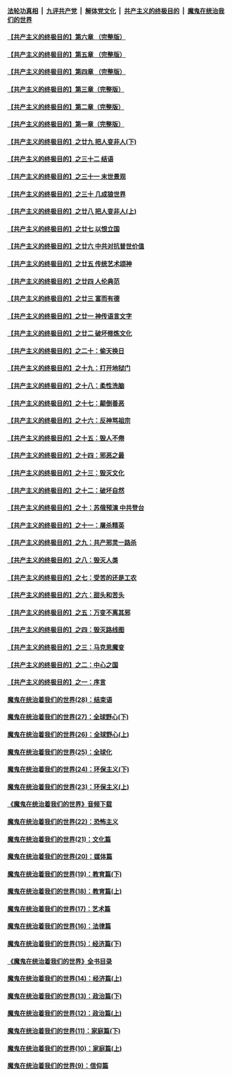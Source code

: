 ####  [法轮功真相](../../../../basic/blob/master/README.md?t=03091114) &nbsp;|&nbsp; [九评共产党](../../../../9ping.md/blob/master/README.md?t=03091114) &nbsp;|&nbsp; [解体党文化](../../../../jtdwh.md/blob/master/README.md?t=03091114)  &nbsp;|&nbsp; [共产主义的终极目的](../../../../gczydzjmd.md/blob/master/README.md?t=03091114) &nbsp;|&nbsp; [魔鬼在统治我们的世界](../../../../mgztzwmdsj.md/blob/master/README.md?t=03091114) 

#### [【共产主义的终极目的】第六章 （完整版）](../pages/nsc422/n11428913.md?t=03091114) 

#### [【共产主义的终极目的】第五章 （完整版）](../pages/nsc422/n11428912.md?t=03091114) 

#### [【共产主义的终极目的】第四章 （完整版）](../pages/nsc422/n11428907.md?t=03091114) 

#### [【共产主义的终极目的】第三章（完整版）](../pages/nsc422/n11428848.md?t=03091114) 

#### [【共产主义的终极目的】第二章（完整版）](../pages/nsc422/n11428831.md?t=03091114) 

#### [【共产主义的终极目的】第一章（完整版）](../pages/nsc422/n11417651.md?t=03091114) 

#### [【共产主义的终极目的】之廿九 把人变非人(下)](../pages/nsc422/n11344140.md?t=03091114) 

#### [【共产主义的终极目的】之三十二 结语](../pages/nsc422/n11360535.md?t=03091114) 

#### [【共产主义的终极目的】之三十一 末世景观](../pages/nsc422/n11351129.md?t=03091114) 

#### [【共产主义的终极目的】之三十 几成狼世界](../pages/nsc422/n11348280.md?t=03091114) 

#### [【共产主义的终极目的】之廿八 把人变非人(上)](../pages/nsc422/n11340492.md?t=03091114) 

#### [【共产主义的终极目的】之廿七 以恨立国](../pages/nsc422/n11336944.md?t=03091114) 

#### [【共产主义的终极目的】之廿六 中共对抗普世价值](../pages/nsc422/n11324785.md?t=03091114) 

#### [【共产主义的终极目的】之廿五 传统艺术颂神](../pages/nsc422/n11296396.md?t=03091114) 

#### [【共产主义的终极目的】之廿四 人伦典范](../pages/nsc422/n11296397.md?t=03091114) 

#### [【共产主义的终极目的】之廿三 富而有德](../pages/nsc422/n11283598.md?t=03091114) 

#### [【共产主义的终极目的】之廿一 神传语言文字](../pages/nsc422/n11263265.md?t=03091114) 

#### [【共产主义的终极目的】之廿二 破坏修炼文化](../pages/nsc422/n11245728.md?t=03091114) 

#### [【共产主义的终极目的】之二十：偷天换日](../pages/nsc422/n11238846.md?t=03091114) 

#### [【共产主义的终极目的】之十九：打开地狱门](../pages/nsc422/n11206376.md?t=03091114) 

#### [【共产主义的终极目的】之十八：柔性洗脑](../pages/nsc422/n11199994.md?t=03091114) 

#### [【共产主义的终极目的】之十七：颠倒善恶](../pages/nsc422/n11179782.md?t=03091114) 

#### [【共产主义的终极目的】之十六：反神骂祖宗](../pages/nsc422/n11166798.md?t=03091114) 

#### [【共产主义的终极目的】之十五：毁人不倦](../pages/nsc422/n11166792.md?t=03091114) 

#### [【共产主义的终极目的】之十四：邪恶之最](../pages/nsc422/n11150249.md?t=03091114) 

#### [【共产主义的终极目的】之十三：毁灭文化](../pages/nsc422/n11135227.md?t=03091114) 

#### [【共产主义的终极目的】之十二：破坏自然](../pages/nsc422/n11135214.md?t=03091114) 

#### [【共产主义的终极目的】之十：苏俄预演 中共登台](../pages/nsc422/n11118424.md?t=03091114) 

#### [【共产主义的终极目的】之十一：屠杀精英](../pages/nsc422/n11118442.md?t=03091114) 

#### [【共产主义的终极目的】之九：共产邪灵一路杀](../pages/nsc422/n11114139.md?t=03091114) 

#### [【共产主义的终极目的】之八：毁灭人类](../pages/nsc422/n11108503.md?t=03091114) 

#### [【共产主义的终极目的】之七：受苦的还是工农](../pages/nsc422/n11101809.md?t=03091114) 

#### [【共产主义的终极目的】之六：甜头和苦头](../pages/nsc422/n11096971.md?t=03091114) 

#### [【共产主义的终极目的】之五：万变不离其邪](../pages/nsc422/n11091285.md?t=03091114) 

#### [【共产主义的终极目的】之四：毁灭路线图](../pages/nsc422/n11086284.md?t=03091114) 

#### [【共产主义的终极目的】之三：马克思魔变](../pages/nsc422/n11061941.md?t=03091114) 

#### [【共产主义的终极目的】之二：中心之国](../pages/nsc422/n11047728.md?t=03091114) 

#### [【共产主义的终极目的】之一：序言](../pages/nsc422/n11086077.md?t=03091114) 

#### [魔鬼在统治着我们的世界(28)：结束语](../pages/nsc422/n10936246.md?t=03091114) 

#### [魔鬼在统治着我们的世界(27)：全球野心(下)](../pages/nsc422/n10928319.md?t=03091114) 

#### [魔鬼在统治着我们的世界(26)：全球野心(上)](../pages/nsc422/n10900318.md?t=03091114) 

#### [魔鬼在统治着我们的世界(25)：全球化](../pages/nsc422/n10788205.md?t=03091114) 

#### [魔鬼在统治着我们的世界(24)：环保主义(下)](../pages/nsc422/n10695307.md?t=03091114) 

#### [魔鬼在统治着我们的世界(23)：环保主义(上)](../pages/nsc422/n10688613.md?t=03091114) 

#### [《魔鬼在统治着我们的世界》音频下载](../pages/nsc422/n10635553.md?t=03091114) 

#### [魔鬼在统治着我们的世界(22)：恐怖主义](../pages/nsc422/n10614727.md?t=03091114) 

#### [魔鬼在统治着我们的世界(21)：文化篇](../pages/nsc422/n10597706.md?t=03091114) 

#### [魔鬼在统治着我们的世界(20)：媒体篇](../pages/nsc422/n10586579.md?t=03091114) 

#### [魔鬼在统治着我们的世界(19)：教育篇(下)](../pages/nsc422/n10564808.md?t=03091114) 

#### [魔鬼在统治着我们的世界(18)：教育篇(上)](../pages/nsc422/n10526970.md?t=03091114) 

#### [魔鬼在统治着我们的世界(17)：艺术篇](../pages/nsc422/n10499093.md?t=03091114) 

#### [魔鬼在统治着我们的世界(16)：法律篇](../pages/nsc422/n10485969.md?t=03091114) 

#### [魔鬼在统治着我们的世界(15)：经济篇(下)](../pages/nsc422/n10469975.md?t=03091114) 

#### [《魔鬼在统治着我们的世界》全书目录](../pages/nsc422/n10464261.md?t=03091114) 

#### [魔鬼在统治着我们的世界(14)：经济篇(上)](../pages/nsc422/n10457370.md?t=03091114) 

#### [魔鬼在统治着我们的世界(13)：政治篇(下)](../pages/nsc422/n10448270.md?t=03091114) 

#### [魔鬼在统治着我们的世界(12)：政治篇(上)](../pages/nsc422/n10444576.md?t=03091114) 

#### [魔鬼在统治着我们的世界(11)：家庭篇(下)](../pages/nsc422/n10440961.md?t=03091114) 

#### [魔鬼在统治着我们的世界(10)：家庭篇(上)](../pages/nsc422/n10435448.md?t=03091114) 

#### [魔鬼在统治着我们的世界(9)：信仰篇](../pages/nsc422/n10432159.md?t=03091114) 


